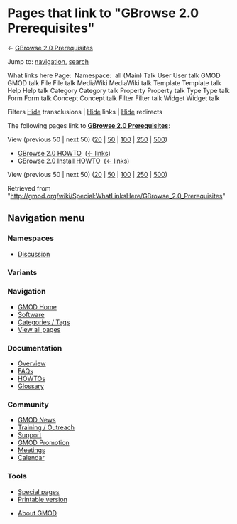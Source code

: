 <div id="mw-page-base" class="noprint">

</div>

<div id="mw-head-base" class="noprint">

</div>

<div id="content" class="mw-body" role="main">

<span id="top"></span>

<div id="mw-js-message" style="display:none;">

</div>



# <span dir="auto">Pages that link to "GBrowse 2.0 Prerequisites"</span>

<div id="bodyContent">

<div id="contentSub">

← [GBrowse 2.0
Prerequisites](/wiki/GBrowse_2.0_Prerequisites "GBrowse 2.0 Prerequisites")

</div>

<div id="jump-to-nav" class="mw-jump">

Jump to: [navigation](#mw-navigation), [search](#p-search)

</div>

<div id="mw-content-text">

What links here Page:  Namespace:  all (Main) Talk User User talk GMOD
GMOD talk File File talk MediaWiki MediaWiki talk Template Template talk
Help Help talk Category Category talk Property Property talk Type Type
talk Form Form talk Concept Concept talk Filter Filter talk Widget
Widget talk

Filters
[Hide](/mediawiki/index.php?title=Special:WhatLinksHere/GBrowse_2.0_Prerequisites&hidetrans=1 "Special:WhatLinksHere/GBrowse 2.0 Prerequisites")
transclusions \|
[Hide](/mediawiki/index.php?title=Special:WhatLinksHere/GBrowse_2.0_Prerequisites&hidelinks=1 "Special:WhatLinksHere/GBrowse 2.0 Prerequisites")
links \|
[Hide](/mediawiki/index.php?title=Special:WhatLinksHere/GBrowse_2.0_Prerequisites&hideredirs=1 "Special:WhatLinksHere/GBrowse 2.0 Prerequisites")
redirects

The following pages link to **[GBrowse 2.0
Prerequisites](/wiki/GBrowse_2.0_Prerequisites "GBrowse 2.0 Prerequisites")**:

View (previous 50 \| next 50)
([20](/mediawiki/index.php?title=Special:WhatLinksHere/GBrowse_2.0_Prerequisites&limit=20 "Special:WhatLinksHere/GBrowse 2.0 Prerequisites")
\|
[50](/mediawiki/index.php?title=Special:WhatLinksHere/GBrowse_2.0_Prerequisites&limit=50 "Special:WhatLinksHere/GBrowse 2.0 Prerequisites")
\|
[100](/mediawiki/index.php?title=Special:WhatLinksHere/GBrowse_2.0_Prerequisites&limit=100 "Special:WhatLinksHere/GBrowse 2.0 Prerequisites")
\|
[250](/mediawiki/index.php?title=Special:WhatLinksHere/GBrowse_2.0_Prerequisites&limit=250 "Special:WhatLinksHere/GBrowse 2.0 Prerequisites")
\|
[500](/mediawiki/index.php?title=Special:WhatLinksHere/GBrowse_2.0_Prerequisites&limit=500 "Special:WhatLinksHere/GBrowse 2.0 Prerequisites"))

- [GBrowse 2.0 HOWTO](/wiki/GBrowse_2.0_HOWTO "GBrowse 2.0 HOWTO") ‎
  <span class="mw-whatlinkshere-tools">([←
  links](/mediawiki/index.php?title=Special:WhatLinksHere&target=GBrowse+2.0+HOWTO "Special:WhatLinksHere"))</span>
- [GBrowse 2.0 Install
  HOWTO](/wiki/GBrowse_2.0_Install_HOWTO "GBrowse 2.0 Install HOWTO") ‎
  <span class="mw-whatlinkshere-tools">([←
  links](/mediawiki/index.php?title=Special:WhatLinksHere&target=GBrowse+2.0+Install+HOWTO "Special:WhatLinksHere"))</span>

View (previous 50 \| next 50)
([20](/mediawiki/index.php?title=Special:WhatLinksHere/GBrowse_2.0_Prerequisites&limit=20 "Special:WhatLinksHere/GBrowse 2.0 Prerequisites")
\|
[50](/mediawiki/index.php?title=Special:WhatLinksHere/GBrowse_2.0_Prerequisites&limit=50 "Special:WhatLinksHere/GBrowse 2.0 Prerequisites")
\|
[100](/mediawiki/index.php?title=Special:WhatLinksHere/GBrowse_2.0_Prerequisites&limit=100 "Special:WhatLinksHere/GBrowse 2.0 Prerequisites")
\|
[250](/mediawiki/index.php?title=Special:WhatLinksHere/GBrowse_2.0_Prerequisites&limit=250 "Special:WhatLinksHere/GBrowse 2.0 Prerequisites")
\|
[500](/mediawiki/index.php?title=Special:WhatLinksHere/GBrowse_2.0_Prerequisites&limit=500 "Special:WhatLinksHere/GBrowse 2.0 Prerequisites"))

</div>

<div class="printfooter">

Retrieved from
"<http://gmod.org/wiki/Special:WhatLinksHere/GBrowse_2.0_Prerequisites>"

</div>

<div id="catlinks" class="catlinks catlinks-allhidden">

</div>

<div class="visualClear">

</div>

</div>

</div>

<div id="mw-navigation">

## Navigation menu

<div id="mw-head">



<div id="left-navigation">

<div id="p-namespaces" class="vectorTabs" role="navigation"
aria-labelledby="p-namespaces-label">

### Namespaces


- <span id="ca-talk"><a
  href="/mediawiki/index.php?title=Talk:GBrowse_2.0_Prerequisites&amp;action=edit&amp;redlink=1"
  accesskey="t"
  title="Discussion about the content page [t]">Discussion</a></span>

</div>

<div id="p-variants" class="vectorMenu emptyPortlet" role="navigation"
aria-labelledby="p-variants-label">

### 

### Variants[](#)

<div class="menu">

</div>

</div>

</div>





</div>

</div>

</div>

<div id="mw-panel">

<div id="p-logo" role="banner">

<a href="/wiki/Main_Page"
style="background-image: url(http://gmod.org/images/GMOD-cogs.png);"
title="Visit the main page"></a>

</div>

<div id="p-Navigation" class="portal" role="navigation"
aria-labelledby="p-Navigation-label">

### Navigation

<div class="body">

- <span id="n-GMOD-Home">[GMOD Home](/wiki/Main_Page)</span>
- <span id="n-Software">[Software](/wiki/GMOD_Components)</span>
- <span id="n-Categories-.2F-Tags">[Categories /
  Tags](/wiki/Categories)</span>
- <span id="n-View-all-pages">[View all
  pages](/wiki/Special:AllPages)</span>

</div>

</div>

<div id="p-Documentation" class="portal" role="navigation"
aria-labelledby="p-Documentation-label">

### Documentation

<div class="body">

- <span id="n-Overview">[Overview](/wiki/Overview)</span>
- <span id="n-FAQs">[FAQs](/wiki/Category:FAQ)</span>
- <span id="n-HOWTOs">[HOWTOs](/wiki/Category:HOWTO)</span>
- <span id="n-Glossary">[Glossary](/wiki/Glossary)</span>

</div>

</div>

<div id="p-Community" class="portal" role="navigation"
aria-labelledby="p-Community-label">

### Community

<div class="body">

- <span id="n-GMOD-News">[GMOD News](/wiki/GMOD_News)</span>
- <span id="n-Training-.2F-Outreach">[Training /
  Outreach](/wiki/Training_and_Outreach)</span>
- <span id="n-Support">[Support](/wiki/Support)</span>
- <span id="n-GMOD-Promotion">[GMOD
  Promotion](/wiki/GMOD_Promotion)</span>
- <span id="n-Meetings">[Meetings](/wiki/Meetings)</span>
- <span id="n-Calendar">[Calendar](/wiki/Calendar)</span>

</div>

</div>

<div id="p-tb" class="portal" role="navigation"
aria-labelledby="p-tb-label">

### Tools

<div class="body">

- <span id="t-specialpages"><a href="/wiki/Special:SpecialPages" accesskey="q"
  title="A list of all special pages [q]">Special pages</a></span>
- <span id="t-print"><a
  href="/mediawiki/index.php?title=Special:WhatLinksHere/GBrowse_2.0_Prerequisites&amp;printable=yes"
  rel="alternate" accesskey="p"
  title="Printable version of this page [p]">Printable version</a></span>

</div>

</div>

</div>

</div>

<div id="footer" role="contentinfo">

- <span id="footer-places-about">[About
  GMOD](/wiki/GMOD:About "GMOD:About")</span>

<!-- -->






</div>
